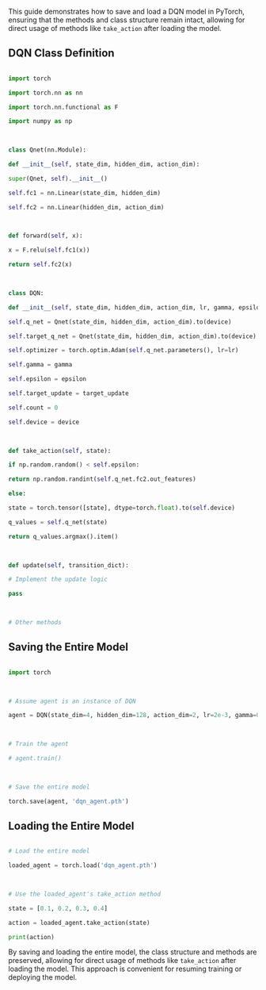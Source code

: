  

This guide demonstrates how to save and load a DQN model in PyTorch, ensuring that the methods and class structure remain intact, allowing for direct usage of methods like `take_action` after loading the model.

  

## DQN Class Definition

  

```python

import torch

import torch.nn as nn

import torch.nn.functional as F

import numpy as np

  

class Qnet(nn.Module):

def __init__(self, state_dim, hidden_dim, action_dim):

super(Qnet, self).__init__()

self.fc1 = nn.Linear(state_dim, hidden_dim)

self.fc2 = nn.Linear(hidden_dim, action_dim)

  

def forward(self, x):

x = F.relu(self.fc1(x))

return self.fc2(x)

  

class DQN:

def __init__(self, state_dim, hidden_dim, action_dim, lr, gamma, epsilon, target_update, device):

self.q_net = Qnet(state_dim, hidden_dim, action_dim).to(device)

self.target_q_net = Qnet(state_dim, hidden_dim, action_dim).to(device)

self.optimizer = torch.optim.Adam(self.q_net.parameters(), lr=lr)

self.gamma = gamma

self.epsilon = epsilon

self.target_update = target_update

self.count = 0

self.device = device

  

def take_action(self, state):

if np.random.random() < self.epsilon:

return np.random.randint(self.q_net.fc2.out_features)

else:

state = torch.tensor([state], dtype=torch.float).to(self.device)

q_values = self.q_net(state)

return q_values.argmax().item()

  

def update(self, transition_dict):

# Implement the update logic

pass

  

# Other methods

```

  

## Saving the Entire Model

  

```python

import torch

  

# Assume agent is an instance of DQN

agent = DQN(state_dim=4, hidden_dim=128, action_dim=2, lr=2e-3, gamma=0.98, epsilon=0.01, target_update=10, device='cpu')

  

# Train the agent

# agent.train()

  

# Save the entire model

torch.save(agent, 'dqn_agent.pth')

```

  

## Loading the Entire Model

  

```python

# Load the entire model

loaded_agent = torch.load('dqn_agent.pth')

  

# Use the loaded_agent's take_action method

state = [0.1, 0.2, 0.3, 0.4]

action = loaded_agent.take_action(state)

print(action)

```

  

By saving and loading the entire model, the class structure and methods are preserved, allowing for direct usage of methods like `take_action` after loading the model. This approach is convenient for resuming training or deploying the model.
